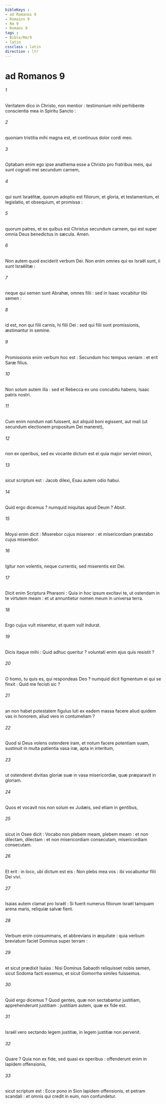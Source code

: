 ```yaml
---
bibleKeys : 
- ad Romanos 9
- Romains 9
- Rm 9
- Romans 9
tags : 
- Bible/Rm/9
- latin
cssclass : latin
direction : ltr
---
```


# ad Romanos 9

###### 1
Veritatem dico in Christo, non mentior : testimonium mihi perhibente conscientia mea in Spiritu Sancto :
###### 2
quoniam tristitia mihi magna est, et continuus dolor cordi meo.
###### 3
Optabam enim ego ipse anathema esse a Christo pro fratribus meis, qui sunt cognati mei secundum carnem,
###### 4
qui sunt Israëlitæ, quorum adoptio est filiorum, et gloria, et testamentum, et legislatio, et obsequium, et promissa :
###### 5
quorum patres, et ex quibus est Christus secundum carnem, qui est super omnia Deus benedictus in sæcula. Amen.
###### 6
Non autem quod exciderit verbum Dei. Non enim omnes qui ex Israël sunt, ii sunt Israëlitæ :
###### 7
neque qui semen sunt Abrahæ, omnes filii : sed in Isaac vocabitur tibi semen :
###### 8
id est, non qui filii carnis, hi filii Dei : sed qui filii sunt promissionis, æstimantur in semine.
###### 9
Promissionis enim verbum hoc est : Secundum hoc tempus veniam : et erit Saræ filius.
###### 10
Non solum autem illa : sed et Rebecca ex uno concubitu habens, Isaac patris nostri.
###### 11
Cum enim nondum nati fuissent, aut aliquid boni egissent, aut mali (ut secundum electionem propositum Dei maneret),
###### 12
non ex operibus, sed ex vocante dictum est ei quia major serviet minori,
###### 13
sicut scriptum est : Jacob dilexi, Esau autem odio habui.
###### 14
Quid ergo dicemus ? numquid iniquitas apud Deum ? Absit.
###### 15
Moysi enim dicit : Miserebor cujus misereor : et misericordiam præstabo cujus miserebor.
###### 16
Igitur non volentis, neque currentis, sed miserentis est Dei.
###### 17
Dicit enim Scriptura Pharaoni : Quia in hoc ipsum excitavi te, ut ostendam in te virtutem meam : et ut annuntietur nomen meum in universa terra.
###### 18
Ergo cujus vult miseretur, et quem vult indurat.
###### 19
Dicis itaque mihi : Quid adhuc queritur ? voluntati enim ejus quis resistit ?
###### 20
O homo, tu quis es, qui respondeas Deo ? numquid dicit figmentum ei qui se finxit : Quid me fecisti sic ?
###### 21
an non habet potestatem figulus luti ex eadem massa facere aliud quidem vas in honorem, aliud vero in contumeliam ?
###### 22
Quod si Deus volens ostendere iram, et notum facere potentiam suam, sustinuit in multa patientia vasa iræ, apta in interitum,
###### 23
ut ostenderet divitias gloriæ suæ in vasa misericordiæ, quæ præparavit in gloriam.
###### 24
Quos et vocavit nos non solum ex Judæis, sed etiam in gentibus,
###### 25
sicut in Osee dicit : Vocabo non plebem meam, plebem meam : et non dilectam, dilectam : et non misericordiam consecutam, misericordiam consecutam.
###### 26
Et erit : in loco, ubi dictum est eis : Non plebs mea vos : ibi vocabuntur filii Dei vivi.
###### 27
Isaias autem clamat pro Israël : Si fuerit numerus filiorum Israël tamquam arena maris, reliquiæ salvæ fient.
###### 28
Verbum enim consummans, et abbrevians in æquitate : quia verbum breviatum faciet Dominus super terram :
###### 29
et sicut prædixit Isaias : Nisi Dominus Sabaoth reliquisset nobis semen, sicut Sodoma facti essemus, et sicut Gomorrha similes fuissemus.
###### 30
Quid ergo dicemus ? Quod gentes, quæ non sectabantur justitiam, apprehenderunt justitiam : justitiam autem, quæ ex fide est.
###### 31
Israël vero sectando legem justitiæ, in legem justitiæ non pervenit.
###### 32
Quare ? Quia non ex fide, sed quasi ex operibus : offenderunt enim in lapidem offensionis,
###### 33
sicut scriptum est : Ecce pono in Sion lapidem offensionis, et petram scandali : et omnis qui credit in eum, non confundetur.
